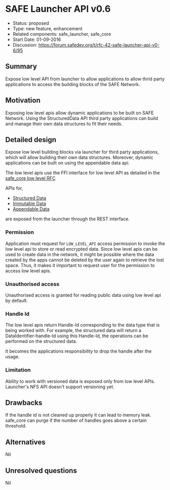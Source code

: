 # SAFE Launcher API v0.6

- Status: proposed
- Type: new feature, enhancement
- Related components: safe_launcher, safe_core
- Start Date: 01-09-2016
- Discussion: https://forum.safedev.org/t/rfc-42-safe-launcher-api-v0-6/95

## Summary

Expose low level API from launcher to allow applications to allow thrid party applications
to access the building blocks of the SAFE Network.

## Motivation

Exposing low level apis allow dynamic applications to be built on SAFE Network.
Using the StructuredData API third party applications can build and manage their
own data structures to fit their needs.

## Detailed design

Expose low level building blocks via launcher for third party applications, which
will allow building their own data structures. Moreover, dynamic applications can be
built on using the appendable data api.

The low level apis use the FFI interface for low level API as detailed in the
[safe_core low level RFC](https://github.com/maidsafe/rfcs/blob/master/text/0041-low-level-api/0041-low-level-api.md)

APIs for,
- [Structured Data](./api/structured_data.md)
- [Immutable Data](./api/immutable_data.md)
- [Appendable Data](./api/appendable_data.md)

are exposed from the launcher through the REST interface.

### Permission

Application must request for `LOW_LEVEL_API` access permission to invoke the low level api to store or
read encrypted data.
Since low level apis can be used to create data in the network, it might be possible where
the data created by the apps cannot be deleted by the user again to retrieve the lost space.
Thus, it makes it important to request user for the permission to access low level apis.

### Unauthorised access

Unauthorised access is granted for reading public data using low level api by default.


### Handle Id

The low level apis return Handle-Id corresponding to the data type that is being worked with.
For example, the structured data will return a DataIdentifier-handle-Id using this Handle-Id,
the operations can be performed on the structured data.

It becomes the applications responsibility to drop the handle after the usage.

### Limitation

Ability to work with versioned data is exposed only from low level APIs. Launcher's
NFS API doesn't support versioning yet.

## Drawbacks

If the handle id is not cleaned up properly it can lead to memory leak. safe_core
can purge if the number of handles goes above a certain threshold.

## Alternatives

Nil

## Unresolved questions

Nil
